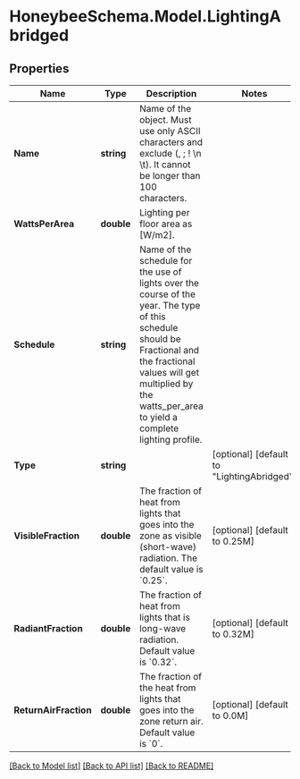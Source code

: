 
# HoneybeeSchema.Model.LightingAbridged

## Properties

Name | Type | Description | Notes
------------ | ------------- | ------------- | -------------
**Name** | **string** | Name of the object. Must use only ASCII characters and exclude (, ; ! \\n \\t). It cannot be longer than 100 characters. | 
**WattsPerArea** | **double** | Lighting per floor area as [W/m2]. | 
**Schedule** | **string** | Name of the schedule for the use of lights over the course of the year. The type of this schedule should be Fractional and the fractional values will get multiplied by the watts_per_area to yield a complete lighting profile. | 
**Type** | **string** |  | [optional] [default to "LightingAbridged"]
**VisibleFraction** | **double** | The fraction of heat from lights that goes into the zone as visible (short-wave) radiation. The default value is &#x60;0.25&#x60;. | [optional] [default to 0.25M]
**RadiantFraction** | **double** | The fraction of heat from lights that is long-wave radiation. Default value is &#x60;0.32&#x60;. | [optional] [default to 0.32M]
**ReturnAirFraction** | **double** | The fraction of the heat from lights that goes into the zone return air. Default value is &#x60;0&#x60;. | [optional] [default to 0.0M]

[[Back to Model list]](../README.md#documentation-for-models)
[[Back to API list]](../README.md#documentation-for-api-endpoints)
[[Back to README]](../README.md)

